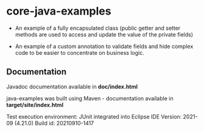 # core-java-examples

* An example of a fully encapsulated class (public getter and setter methods are used to access and update the value of the private fields)

* An example of a custom annotation to validate fields and hide complex code to be easier to concentrate on business logic.




## Documentation 

Javadoc documentation available in **doc/index.html**

java-examples was built using Maven - documentation available in **target/site/index.html**

Test execution environment: JUnit integrated into Eclipse IDE Version: 2021-09 (4.21.0) Build id: 20210910-1417

